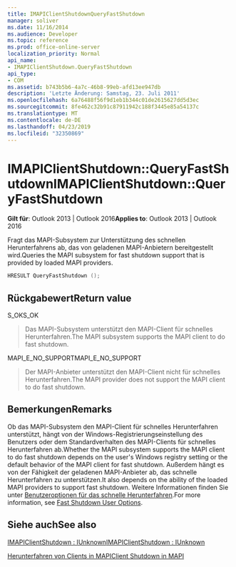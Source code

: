 ```yaml
---
title: IMAPIClientShutdownQueryFastShutdown
manager: soliver
ms.date: 11/16/2014
ms.audience: Developer
ms.topic: reference
ms.prod: office-online-server
localization_priority: Normal
api_name:
- IMAPIClientShutdown.QueryFastShutdown
api_type:
- COM
ms.assetid: b743b5b6-4a7c-46b8-99eb-afd13ee947db
description: 'Letzte Änderung: Samstag, 23. Juli 2011'
ms.openlocfilehash: 6a76488f56f9d1eb1b344c01de2615627dd5d3ec
ms.sourcegitcommit: 8fe462c32b91c87911942c188f3445e85a54137c
ms.translationtype: MT
ms.contentlocale: de-DE
ms.lasthandoff: 04/23/2019
ms.locfileid: "32350869"
---
```

# <a name="imapiclientshutdownqueryfastshutdown"></a><span data-ttu-id="69c6e-103">IMAPIClientShutdown::QueryFastShutdown</span><span class="sxs-lookup"><span data-stu-id="69c6e-103">IMAPIClientShutdown::QueryFastShutdown</span></span>

  
  
<span data-ttu-id="69c6e-104">**Gilt für**: Outlook 2013 | Outlook 2016</span><span class="sxs-lookup"><span data-stu-id="69c6e-104">**Applies to**: Outlook 2013 | Outlook 2016</span></span> 
  
<span data-ttu-id="69c6e-105">Fragt das MAPI-Subsystem zur Unterstützung des schnellen Herunterfahrens ab, das von geladenen MAPI-Anbietern bereitgestellt wird.</span><span class="sxs-lookup"><span data-stu-id="69c6e-105">Queries the MAPI subsystem for fast shutdown support that is provided by loaded MAPI providers.</span></span>
  
```cpp
HRESULT QueryFastShutdown ();
```

## <a name="return-value"></a><span data-ttu-id="69c6e-106">Rückgabewert</span><span class="sxs-lookup"><span data-stu-id="69c6e-106">Return value</span></span>

<span data-ttu-id="69c6e-107">S_OK</span><span class="sxs-lookup"><span data-stu-id="69c6e-107">S_OK</span></span>
  
> <span data-ttu-id="69c6e-108">Das MAPI-Subsystem unterstützt den MAPI-Client für schnelles Herunterfahren.</span><span class="sxs-lookup"><span data-stu-id="69c6e-108">The MAPI subsystem supports the MAPI client to do fast shutdown.</span></span>
    
<span data-ttu-id="69c6e-109">MAPI_E_NO_SUPPORT</span><span class="sxs-lookup"><span data-stu-id="69c6e-109">MAPI_E_NO_SUPPORT</span></span>
  
> <span data-ttu-id="69c6e-110">Der MAPI-Anbieter unterstützt den MAPI-Client nicht für schnelles Herunterfahren.</span><span class="sxs-lookup"><span data-stu-id="69c6e-110">The MAPI provider does not support the MAPI client to do fast shutdown.</span></span>
    
## <a name="remarks"></a><span data-ttu-id="69c6e-111">Bemerkungen</span><span class="sxs-lookup"><span data-stu-id="69c6e-111">Remarks</span></span>

<span data-ttu-id="69c6e-112">Ob das MAPI-Subsystem den MAPI-Client für schnelles Herunterfahren unterstützt, hängt von der Windows-Registrierungseinstellung des Benutzers oder dem Standardverhalten des MAPI-Clients für schnelles Herunterfahren ab.</span><span class="sxs-lookup"><span data-stu-id="69c6e-112">Whether the MAPI subsystem supports the MAPI client to do fast shutdown depends on the user's Windows registry setting or the default behavior of the MAPI client for fast shutdown.</span></span> <span data-ttu-id="69c6e-113">Außerdem hängt es von der Fähigkeit der geladenen MAPI-Anbieter ab, das schnelle Herunterfahren zu unterstützen.</span><span class="sxs-lookup"><span data-stu-id="69c6e-113">It also depends on the ability of the loaded MAPI providers to support fast shutdown.</span></span> <span data-ttu-id="69c6e-114">Weitere Informationen finden Sie unter [Benutzeroptionen für das schnelle Herunterfahren](fast-shutdown-user-options.md).</span><span class="sxs-lookup"><span data-stu-id="69c6e-114">For more information, see [Fast Shutdown User Options](fast-shutdown-user-options.md).</span></span>
  
## <a name="see-also"></a><span data-ttu-id="69c6e-115">Siehe auch</span><span class="sxs-lookup"><span data-stu-id="69c6e-115">See also</span></span>



[<span data-ttu-id="69c6e-116">IMAPIClientShutdown : IUnknown</span><span class="sxs-lookup"><span data-stu-id="69c6e-116">IMAPIClientShutdown : IUnknown</span></span>](imapiclientshutdowniunknown.md)


[<span data-ttu-id="69c6e-117">Herunterfahren von Clients in MAPI</span><span class="sxs-lookup"><span data-stu-id="69c6e-117">Client Shutdown in MAPI</span></span>](client-shutdown-in-mapi.md)

